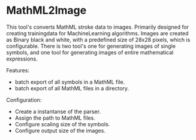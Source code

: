 # MathML2Image
This tool's converts MathML stroke data to images. Primarily designed for creating trainingdata for MachineLearning algorithms.
Images are created as Binary black and white, with a predefined size of 28x28 pixels, which is configurable. 
There is two tool's one for generating images of single symbols, and one tool for generating images of entire mathematical expressions.

Features:
- batch export of all symbols in a MathML file.
- batch export of all MathML files in a directory.

Configuration:
- Create a instantanse of the parser.
- Assign the path to MathML files.
- Configure scaling size of the symbols.
- Configure output size of the images.

